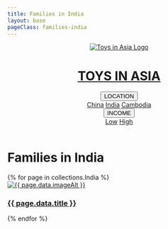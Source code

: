 ```yaml
---
title: Families in India
layout: base
pageClass: families-india
---
```

<header>
  <a href="/" class="logo-link">
    <div class="logo-container">
      <img src="/media/logo.jpg" alt="Toys in Asia Logo" class="logo">
      <h1>TOYS IN ASIA</h1>
    </div>
  <nav>
    <div class="nav-item dropdown">
      <button class="dropbtn">LOCATION</button>
      <div class="dropdown-content">
        <a href="/families/china">China</a>
        <a href="/families/india">India</a>
        <a href="/families/cambodia">Cambodia</a>
      </div>
    </div>
    <div class="nav-item dropdown">
      <button class="dropbtn">INCOME</button>
      <div class="dropdown-content">
        <a href="/families/low">Low</a>
        <a href="/families/high">High</a>
      </div>
    </div>
  </nav>
</header>

<div class="main-content">
  <h1>Families in India</h1>
  <div class="grid-container">
    {% for page in collections.India %}
    <article class="card">
      <a href="{{ page.url }}">
        <img src="/media/{{ page.data.image }}" alt="{{ page.data.imageAlt }}" class="card-image">
        <div class="card-info">
          <h3 class="card-title">{{ page.data.title }}</h3>
        </div>
      </a>
    </article>
    {% endfor %}
  </div>
</div>

<footer>
  
</footer>